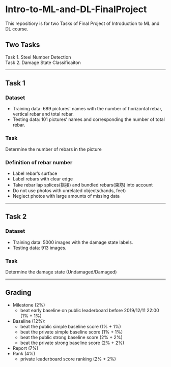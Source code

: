 # Intro-to-ML-and-DL-FinalProject
This repositiory is for two Tasks of Final Project of Introduction to ML and DL course.

## Two Tasks
Task 1. Steel Number Detection
<br> Task 2. Damage State Classificaiton
***
## Task 1
### Dataset
+ Training data: 689 pictures’ names with the number of horizontal rebar, vertical rebar and total rebar.
+ Testing data: 101 pictures’ names and corresponding the number of total rebar.
### Task
Determine the number of rebars in the picture
### Definition of rebar number
+ Label rebar’s surface
+ Label rebars with clear edge
+ Take rebar lap splices(搭接) and bundled rebars(束筋) into account
+ Do not use photos with unrelated objects(hands, feet)
+ Neglect photos with large amounts of missing data
***
## Task 2
### Dataset
+ Training data: 5000 images with the damage state labels.
+ Testing data: 913 images.
### Task
Determine the damage state (Undamaged/Damaged)
***
## Grading
+ Milestone (2%)
   * beat early baseline on public leaderboard before 2019/12/11 22:00 (1% + 1%)
+ Baseline (12%):
   * beat the public simple baseline score (1% + 1%)
   * beat the private simple baseline score (1% + 1%)
   * beat the public strong baseline score (2% + 2%)
   * beat the private strong baseline score (2% + 2%)
+ Report (7%)
+ Rank (4%)
   * private leaderboard score ranking (2% + 2%)
